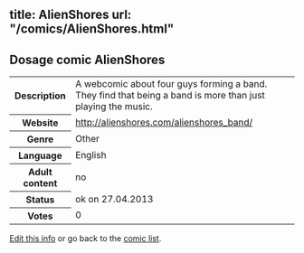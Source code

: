 title: AlienShores
url: "/comics/AlienShores.html"
---
Dosage comic AlienShores
-----------------------------------------

<p id="msg"></p>
<script type="text/javascript">
if (window.location.search === '?edit_info_mail=sent_ok') {
  var elem = document.getElementById("msg");
  elem.innerHTML = 'Edited information sucessfully sent.';
  elem.className = 'ok';
}
</script>
<table class="comicinfo">
<tr>
<th>Description</th><td>A webcomic about four guys forming a band. They find that being a band is more than just playing the music.</td>
</tr>
<tr>
<th>Website</th><td><a href="http://alienshores.com/alienshores_band/">http://alienshores.com/alienshores_band/</a></td>
</tr>
<tr>
<th>Genre</th><td>Other</td>
</tr>
<tr>
<th>Language</th><td>English</td>
</tr>
<tr>
<th>Adult content</th><td>no</td>
</tr>
<tr>
<th>Status</th><td>ok on 27.04.2013</td>
</tr>
<tr>
<th>Votes</th><td>0</td>
</tr>
</table>

[Edit this info](AlienShores_edit.html) or go back to the [comic list](../comic-index.html).
